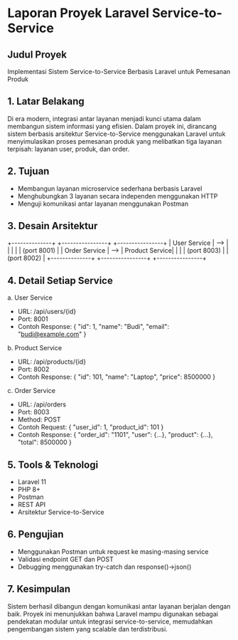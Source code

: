 # Laporan Proyek Laravel Service-to-Service

## Judul Proyek
Implementasi Sistem Service-to-Service Berbasis Laravel untuk Pemesanan Produk

## 1. Latar Belakang
Di era modern, integrasi antar layanan menjadi kunci utama dalam membangun sistem informasi yang efisien. Dalam proyek ini, dirancang sistem berbasis arsitektur Service-to-Service menggunakan Laravel untuk menyimulasikan proses pemesanan produk yang melibatkan tiga layanan terpisah: layanan user, produk, dan order.

## 2. Tujuan
- Membangun layanan microservice sederhana berbasis Laravel
- Menghubungkan 3 layanan secara independen menggunakan HTTP
- Menguji komunikasi antar layanan menggunakan Postman

## 3. Desain Arsitektur
+--------------+     +----------------+     +----------------+
| User Service | --> |                |     |                |
|  (port 8001) |     |  Order Service | --> | Product Service|
|              |     |  (port 8003)   |     |   (port 8002)  |
+--------------+     +----------------+     +----------------+

## 4. Detail Setiap Service
a. User Service
- URL: /api/users/{id}
- Port: 8001
- Contoh Response:
{ "id": 1, "name": "Budi", "email": "budi@example.com" }

b. Product Service
- URL: /api/products/{id}
- Port: 8002
- Contoh Response:
{ "id": 101, "name": "Laptop", "price": 8500000 }

c. Order Service
- URL: /api/orders
- Port: 8003
- Method: POST
- Contoh Request:
{ "user_id": 1, "product_id": 101 }
- Contoh Response:
{ "order_id": "1101", "user": {...}, "product": {...}, "total": 8500000 }

## 5. Tools & Teknologi
- Laravel 11
- PHP 8+
- Postman
- REST API
- Arsitektur Service-to-Service

## 6. Pengujian
- Menggunakan Postman untuk request ke masing-masing service
- Validasi endpoint GET dan POST
- Debugging menggunakan try-catch dan response()->json()

## 7. Kesimpulan
Sistem berhasil dibangun dengan komunikasi antar layanan berjalan dengan baik. Proyek ini menunjukkan bahwa Laravel mampu digunakan sebagai pendekatan modular untuk integrasi service-to-service, memudahkan pengembangan sistem yang scalable dan terdistribusi.


